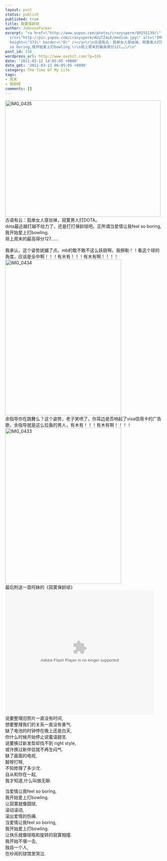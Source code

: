 ```yaml
---
layout: post
status: publish
published: true
title: 寂寞保龄球
author: JohnnieFucker
excerpt: "<a href=\"http://www.yupoo.com/photos/crazysperm/80155139/\" title=\"IMG_0435\"><img
  src=\"http://pic.yupoo.com/crazysperm/AUyTZaLK/medium.jpg\" alt=\"IMG_0435\" width=\"500\"
  height=\"373\" border=\"0\" /></a>\r\n古语有云：孤单女人穿丝袜，寂寞男人打DOTA。\r\ndota最近越打越不给力了，还是打打保龄球吧。正所谓当爱情让我feel
  so boring,我开始爱上打bowling.\r\n哥上周末的最高得分127……\r\n"
post_id: 316
wordpress_url: http://www.oushit.com/?p=316
date: '2011-03-12 14:05:05 +0800'
date_gmt: '2011-03-12 06:05:05 +0800'
category: The Time Of My Life
tags:
- 周末
- 保龄球
comments: []
---
```

<p><a href="http://www.yupoo.com/photos/crazysperm/80155139/" title="IMG_0435"><img src="http://pic.yupoo.com/crazysperm/AUyTZaLK/medium.jpg" alt="IMG_0435" width="500" height="373" border="0" /></a><br />
古语有云：孤单女人穿丝袜，寂寞男人打DOTA。<br />
dota最近越打越不给力了，还是打打保龄球吧。正所谓当爱情让我feel so boring,我开始爱上打bowling.<br />
哥上周末的最高得分127……<br />
<!--break--><a id="more-316"></a><br />
我承认，这个姿势妩媚了点。mb的敢不敢不这么妖娆啊，我擦勒！！看这个球的角度，应该是全中啊！！！有木有！！！有木有啊！！！！<br />
<a href="http://www.yupoo.com/photos/crazysperm/80155120/" title="IMG_0434"><img src="http://pic.yupoo.com/crazysperm/AUyTzji2/medium.jpg" alt="IMG_0434" width="373" height="500" border="0" /></a><br />
余指导你在跳舞么？这个姿势，老子笑喷了，你耳边是否响起了visa信用卡的广告歌，余指导就是这么拉轰的男人，有木有！！！有木有啊！！！！<br />
<a href="http://www.yupoo.com/photos/crazysperm/80155115/" title="IMG_0433"><img src="http://pic.yupoo.com/crazysperm/AUyTfMAi/medium.jpg" alt="IMG_0433" width="373" height="500" border="0" /></a><br />
最后附送一首阿妹的《寂寞保龄球》<br />
<embed src="http://player.youku.com/player.php/sid/XNzYxNzExMg==/v.swf" quality="high" width="480" height="400" align="middle" allowScriptAccess="sameDomain" type="application/x-shockwave-flash"></embed><br />
说要整理旧照片一直没有时间,<br />
想要整理我们的关系一直没有勇气.<br />
缺了电池的时钟停在晚上还是白天,<br />
你什么时候开始停止说蜜语甜言.<br />
说要换过新发型却找不到 right style,<br />
或许换过新伴侣就不再生闷气.<br />
缺了画面的电视,<br />
敲呀打呀,<br />
不知修理了多少次.<br />
自从和你在一起,<br />
我才知道,什么叫做无聊.</p>
<p>当爱情让我feel so boring,<br />
我开始爱上打bowling.<br />
让寂寞就像圆球,<br />
滚动滚动,<br />
滚出爱情的伤痛.<br />
当爱情让我feel so boring,<br />
我开始爱上打bowling.<br />
让快乐就像球瓶和旋转的寂寞相撞.<br />
我开始不堪一击,<br />
独自一个人,<br />
在吵闹的球馆里哭泣.</p>
